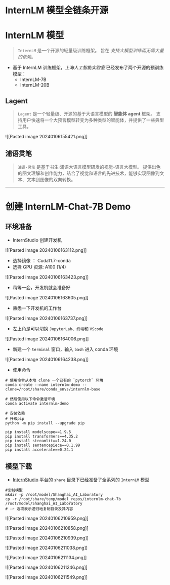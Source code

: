 # InternLM 模型全链条开源

# InternLM 模型

>   `InternLM` 是一个开源的轻量级训练框架。
>   旨在 _支持大模型训练而无需大量的依赖_。

-  基于 InternLM 训练框架，_上海人工智能实验室_ 已经发布了两个开源的预训练模型：
	-  InternLM-7B
	-  InternLM-20B

## Lagent

>  `Lagent` 是一个轻量级、开源的基于大语言模型的 __智能体 agent__ 框架。
>   支持用户快速将一个大预言模型转变为多种类型的智能体，并提供了一些典型工具。

![[Pasted image 20240106155421.png]]

## 浦语灵笔

>  `浦语·灵笔` 是基于书生·浦语大语言模型研发的视觉-语言大模型。
>  提供出色的图文理解和创作能力，结合了视觉和语言的先进技术，能够实现图像到文本、文本到图像的双向转换。

---

# 创建 InternLM-Chat-7B Demo

## 环境准备

-  InternStudio 创建开发机

![[Pasted image 20240106163112.png]]

-  选择镜像 ： Cuda11.7-conda 
-  选择 GPU 资源: A100 (1/4) 

![[Pasted image 20240106163423.png]]

-  稍等一会，开发机就会准备好

![[Pasted image 20240106163605.png]]

-  熟悉一下开发机的工作台

![[Pasted image 20240106163737.png]]

-  左上角是可以切换 `JupyterLab`、`终端`和 `VScode`

![[Pasted image 20240106164006.png]]

-  新建一个 `terminal` 窗口，输入 `bash` 进入 conda 环境

![[Pasted image 20240106164238.png]]

-  使用命令

```shell
# 使用命令从本地 clone 一个已有的 `pytorch` 环境
conda create --name internlm-demo --clone=/root/share/conda_envs/internlm-base

# 然后使用以下命令激活环境
conda activate internlm-demo

# 安装依赖
# 升级pip
python -m pip install --upgrade pip

pip install modelscope==1.9.5
pip install transformers==4.35.2
pip install streamlit==1.24.0
pip install sentencepiece==0.1.99
pip install accelerate==0.24.1
```


## 模型下载

-  [InternStudio](https://studio.intern-ai.org.cn/) 平台的 `share` 目录下已经准备了全系列的 `InternLM` 模型

```shell
#复制模型
mkdir -p /root/model/Shanghai_AI_Laboratory
cp -r /root/share/temp/model_repos/internlm-chat-7b /root/model/Shanghai_AI_Laboratory
# -r 选项表示递归地复制目录及其内容
```

![[Pasted image 20240106210959.png]]

![[Pasted image 20240106210858.png]]

![[Pasted image 20240106210939.png]]

![[Pasted image 20240106211038.png]]

![[Pasted image 20240106211134.png]]

![[Pasted image 20240106211246.png]]

![[Pasted image 20240106211549.png]]